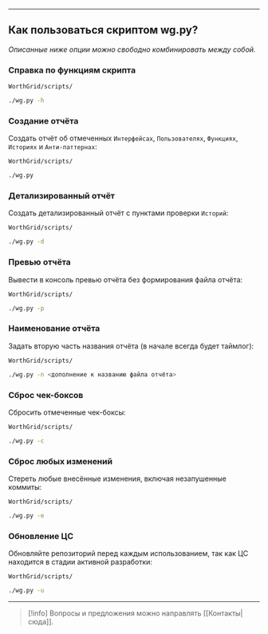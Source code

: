 ***
## Как пользоваться скриптом wg.py?
_Описанные ниже опции можно свободно комбинировать между собой._

### Справка по функциям скрипта

`WorthGrid/scripts/`
```sh
./wg.py -h
```

### Создание отчёта

Создать отчёт об отмеченных `Интерфейсах`, `Пользователях`, `Функциях`, `Историях` и `Анти-паттернах`:

`WorthGrid/scripts/`
```sh
./wg.py
```

### Детализированный отчёт

Создать детализированный отчёт с пунктами проверки `Историй`:

`WorthGrid/scripts/`
```sh
./wg.py -d
```

### Превью отчёта

Вывести в консоль превью отчёта без формирования файла отчёта:

`WorthGrid/scripts/`
```sh
./wg.py -p
```

### Наименование отчёта

Задать вторую часть названия отчёта (в начале всегда будет таймлог):

`WorthGrid/scripts/`
```sh
./wg.py -n <дополнение к названию файла отчёта>
```

### Cброс чек-боксов

Сбросить отмеченные чек-боксы:

`WorthGrid/scripts/`
```sh
./wg.py -c
```

### Cброс любых изменений

Стереть любые внесённые изменения, включая незапушенные коммиты:

`WorthGrid/scripts/`
```sh
./wg.py -e
```

### Обновление ЦС

Обновляйте репозиторий перед каждым использованием, так как ЦС находится в стадии активной разработки:

`WorthGrid/scripts/`
```sh
./wg.py -u
```

***

> [!info]
> Вопросы и предложения можно направлять [[Контакты|сюда]].

